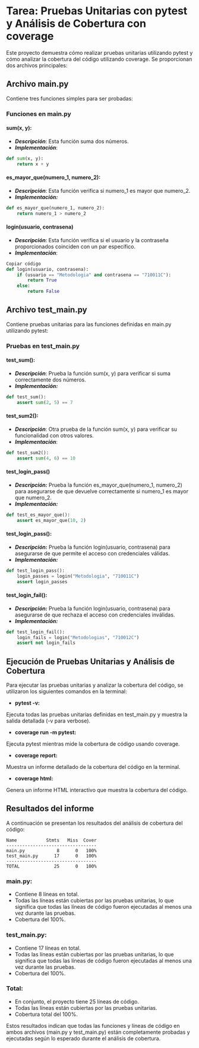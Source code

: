 # Tarea: Pruebas Unitarias con pytest y Análisis de Cobertura con coverage
Este proyecto demuestra cómo realizar pruebas unitarias utilizando pytest y cómo analizar la cobertura del código utilizando coverage. Se proporcionan dos archivos principales:

## Archivo main.py
Contiene tres funciones simples para ser probadas:

### Funciones en main.py
#### sum(x, y):

- ***Descripción***: Esta función suma dos números.
- ***Implementación***:

```python
def sum(x, y):
    return x + y

```
#### es_mayor_que(numero_1, numero_2):

- ***Descripción***: Esta función verifica si numero_1 es mayor que numero_2.
- ***Implementación:***
```python
def es_mayor_que(numero_1, numero_2):
    return numero_1 > numero_2
```

#### login(usuario, contrasena)
- ***Descripción***: Esta función verifica si el usuario y la contraseña proporcionados coinciden con un par específico.
- ***Implementación***:
```python
Copiar código
def login(usuario, contrasena):
    if (usuario == "Metodologia" and contrasena == "710011C"):
        return True
    else:
        return False
```
## Archivo test_main.py
Contiene pruebas unitarias para las funciones definidas en main.py utilizando pytest:

### Pruebas en test_main.py
#### test_sum():

- ***Descripción***: Prueba la función sum(x, y) para verificar si suma correctamente dos números.
- ***Implementación:***
```python
def test_sum():
    assert sum(2, 5) == 7
```
#### test_sum2():
- ***Descripción***: Otra prueba de la función sum(x, y) para verificar su funcionalidad con otros valores.
- ***Implementación***:
```python
def test_sum2():
    assert sum(4, 6) == 10
```
#### test_login_pass()
- ***Descripción:*** Prueba la función es_mayor_que(numero_1, numero_2) para asegurarse de que devuelve correctamente si numero_1 es mayor que numero_2.
- ***Implementación:***
```python
def test_es_mayor_que():
    assert es_mayor_que(10, 2)
```
#### test_login_pass():

- ***Descripción:*** Prueba la función login(usuario, contrasena) para asegurarse de que permite el acceso con credenciales válidas.
- ***Implementación:***
```python
def test_login_pass():
    login_passes = login("Metodologia", "710011C")
    assert login_passes
```
#### test_login_fail():

- ***Descripción:*** Prueba la función login(usuario, contrasena) para asegurarse de que rechaza el acceso con credenciales inválidas.
- ***Implementación:***
```python
def test_login_fail():
    login_fails = login("Metodologias", "710012C")
    assert not login_fails
```
## Ejecución de Pruebas Unitarias y Análisis de Cobertura
Para ejecutar las pruebas unitarias y analizar la cobertura del código, se utilizaron los siguientes comandos en la terminal:

- **pytest -v:**

Ejecuta todas las pruebas unitarias definidas en test_main.py y muestra la salida detallada (-v para verbose).
- **coverage run -m pytest:**

Ejecuta pytest mientras mide la cobertura de código usando coverage.
- **coverage report:**

Muestra un informe detallado de la cobertura del código en la terminal.
- **coverage html:**

Genera un informe HTML interactivo que muestra la cobertura del código.

## Resultados del informe
A continuación se presentan los resultados del análisis de cobertura del código:

```plaintext
Name           Stmts   Miss  Cover
----------------------------------
main.py            8      0   100%
test_main.py      17      0   100%
----------------------------------
TOTAL             25      0   100%
```
### main.py:
- Contiene 8 líneas en total.
- Todas las líneas están cubiertas por las pruebas unitarias, lo que significa que todas las líneas de código fueron ejecutadas al menos una vez durante las pruebas.
- Cobertura del 100%.
### test_main.py:
- Contiene 17 líneas en total.
- Todas las líneas están cubiertas por las pruebas unitarias, lo que significa que todas las líneas de código fueron ejecutadas al menos una vez durante las pruebas.
- Cobertura del 100%.
### Total:
- En conjunto, el proyecto tiene 25 líneas de código.
- Todas las líneas están cubiertas por las pruebas unitarias.
- Cobertura total del 100%.

Estos resultados indican que todas las funciones y líneas de código en ambos archivos (main.py y test_main.py) están completamente probadas y ejecutadas según lo esperado durante el análisis de cobertura.


